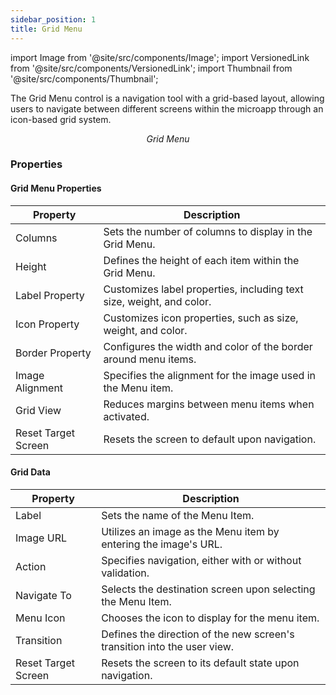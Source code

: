 ```yaml
---
sidebar_position: 1
title: Grid Menu
---
```


import Image from '@site/src/components/Image';
import VersionedLink from '@site/src/components/VersionedLink';
import Thumbnail from '@site/src/components/Thumbnail';


The Grid Menu control is a navigation tool with a grid-based layout, allowing users to navigate between different screens within the microapp through an icon-based grid system.

<figure>
  <Thumbnail src="/img/reference/controls/grid-menu/preview.jpeg" alt="Grid Menu" />
  <figcaption align="center"><i>Grid Menu</i></figcaption>
</figure>



### Properties

#### Grid Menu Properties

| Property              | Description                                                                                     |
|-----------------------|-------------------------------------------------------------------------------------------------|
| Columns               | Sets the number of columns to display in the Grid Menu.                                          |
| Height                | Defines the height of each item within the Grid Menu.                                              |
| Label Property        | Customizes label properties, including text size, weight, and color.                                |
| Icon Property         | Customizes icon properties, such as size, weight, and color.                                       |
| Border Property       | Configures the width and color of the border around menu items.                                    |
| Image Alignment       | Specifies the alignment for the image used in the Menu item.                                       |
| Grid View             | Reduces margins between menu items when activated.                                                 |
| Reset Target Screen   | Resets the screen to default upon navigation.                                                      |

#### Grid Data

| Property             | Description                                                                                    |
|----------------------|------------------------------------------------------------------------------------------------|
| Label                | Sets the name of the Menu Item.                                                                 |
| Image URL            | Utilizes an image as the Menu item by entering the image's URL.                                   |
| Action               | Specifies navigation, either with or without validation.                                          |
| Navigate To          | Selects the destination screen upon selecting the Menu Item.                                      |
| Menu Icon            | Chooses the icon to display for the menu item.                                                     |
| Transition           | Defines the direction of the new screen's transition into the user view.                           |
| Reset Target Screen  | Resets the screen to its default state upon navigation.                                            |


